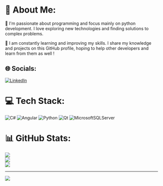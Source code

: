 # 💫 About Me:

🔭 I'm passionate about programming and focus mainly on python development. I love exploring new technologies and finding solutions to complex problems.

🌱 I am constantly learning and improving my skills. I share my knowledge and projects on this GitHub profile, hoping to help other developers and learn from them as well !


## 🌐 Socials:
[![LinkedIn](https://img.shields.io/badge/LinkedIn-%230077B5.svg?logo=linkedin&logoColor=white)](https://linkedin.com/in/LionelCointot) 

# 💻 Tech Stack:
![C#](https://img.shields.io/badge/c%23-%23239120.svg?style=plastic&logo=c-sharp&logoColor=white) ![Angular](https://img.shields.io/badge/angular-%23DD0031.svg?style=plastic&logo=angular&logoColor=white) ![Python](https://img.shields.io/badge/python-3670A0?style=plastic&logo=python&logoColor=ffdd54) ![Qt](https://img.shields.io/badge/Qt-%23217346.svg?style=plastic&logo=Qt&logoColor=white) ![MicrosoftSQLServer](https://img.shields.io/badge/Microsoft%20SQL%20Sever-CC2927?style=plastic&logo=microsoft%20sql%20server&logoColor=white)
# 📊 GitHub Stats:
![](https://github-readme-stats.vercel.app/api?username=LionelCointot&theme=swift&hide_border=false&include_all_commits=false&count_private=false)<br/>
![](https://github-readme-streak-stats.herokuapp.com/?user=LionelCointot&theme=swift&hide_border=false)<br/>
![](https://github-readme-stats.vercel.app/api/top-langs/?username=LionelCointot&theme=swift&hide_border=false&include_all_commits=false&count_private=false&layout=compact)

---
[![](https://visitcount.itsvg.in/api?id=LionelCointot&icon=0&color=0)](https://visitcount.itsvg.in)

<!-- Proudly created with GPRM ( https://gprm.itsvg.in ) -->
